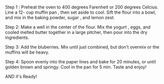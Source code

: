 Step 1 : 
Preheat the oven to 400 degrees Farenheit or 200 degrees Celcius. Line a 12- cup muffin pan , then set aside to cool. Sift the flour into a bowl, and mix in the baking powder, sugar , and lemon zest.

Step 2:
Make a well in the center of the flour. Mix the yogurt , eggs, and cooled melted butter together in a large pitcher, then pour into the dry ingredients.

Step 3:
Add the bluberries. Mix until just combined, but don't overmix or the muffins will be heavy.

Step 4:
Spoon evenly into the paper lines and bake for 20 minutes, or until golden brown and springy. Cool in the pan for 5 min. Taste and enjoy!

AND it's Ready!